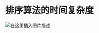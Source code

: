 # 排序算法的时间复杂度



![在这里插入图片描述](https://img-blog.csdnimg.cn/20200123220025956.jpg?x-oss-process=image/watermark,type_ZmFuZ3poZW5naGVpdGk,shadow_10,text_aHR0cHM6Ly9ibG9nLmNzZG4ubmV0L3FxXzQzNzM3Njk3,size_16,color_FFFFFF,t_70)

